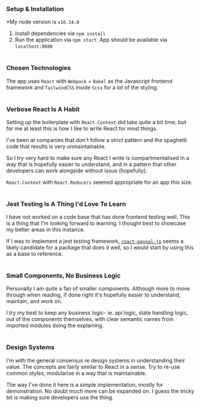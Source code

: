 ### Setup & Installation

*My node version is `v16.14.0`

1. Install dependencies via `npm install`
2. Run the application via `npm start`. App should be available via `localhost:8080`
<br/><br/>

### Chosen Technologies
The app uses `React` with `Webpack` + `Babel` as the Javascript frontend framework and `TailwindCSS` inside `Scss` for a lot of the styling.
<br/><br/>

### Verbose React Is A Habit
Setting up the boilerplate with `React.Context` did take quite a bit time, but for me at least this is how I like to write React for most things.

I've been at companies that don't follow a strict pattern and the spaghetti code that results is very unmaintainable. 

So I try very hard to make sure any React I write is compartmentalised in a way that is hopefully easier to understand, and in a pattern that other developers can work alongside without issue (hopefully).

`React.Context` with `React.Reducers` seemed appropriate for an app this size.
<br/><br/>

### Jest Testing Is A Thing I'd Love To Learn
I have not worked on a code base that has done frontend testing well. This is a thing that I'm looking forward to learning. I thought best to showcase my better areas in this instance.

If I was to implement a jest testing framework, [`react-paypal-js`](https://github.com/paypal/react-paypal-js) seems a likely candidate for a package that does it well, so I would start by using this as a base to reference.
<br/><br/>

### Small Components, No Business Logic
Personally I am quite a fan of smaller components. Although more to move through when reading, if done right it's hopefully easier to understand, maintain, and work on.

I try my best to keep any business logic- ie. api logic, state handling logic, out of the components themselves, with clear semantic names from imported modules doing the explaining.
<br/><br/>

### Design Systems
I'm with the general consensus re design systems in understanding their value. The concepts are fairly similar to React in a sense. Try to re-use common styles, modularise in a way that is maintainable. 

The way I've done it here is a simple implementation, mostly for demonstration. No doubt much more can be expanded on. I guess the tricky bit is making sure developers use the thing.
